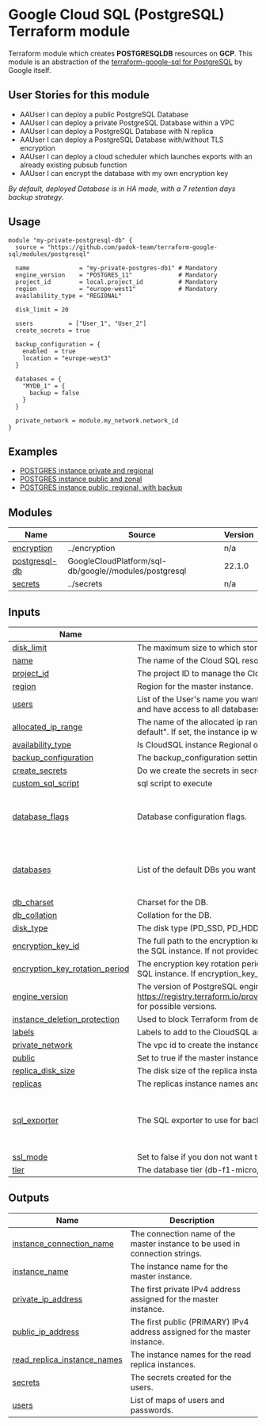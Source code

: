 # Google Cloud SQL (PostgreSQL) Terraform module

Terraform module which creates **POSTGRESQLDB** resources on **GCP**. This module is an abstraction of the [terraform-google-sql for PostgreSQL](https://github.com/terraform-google-modules/terraform-google-sql-db/tree/master/modules/postgresql) by Google itself.

## User Stories for this module

- AAUser I can deploy a public PostgreSQL Database
- AAUser I can deploy a private PostgreSQL Database within a VPC
- AAUser I can deploy a PostgreSQL Database with N replica
- AAUser I can deploy a PostgreSQL Database with/without TLS encryption
- AAUser I can deploy a cloud scheduler which launches exports with an already existing pubsub function
- AAUser I can encrypt the database with my own encryption key

<em>By default, deployed Database is in HA mode, with a 7 retention days backup strategy.</em>

## Usage

```hcl
module "my-private-postgresql-db" {
  source = "https://github.com/padok-team/terraform-google-sql/modules/postgresql"

  name              = "my-private-postgres-db1" # Mandatory
  engine_version    = "POSTGRES_11"             # Mandatory
  project_id        = local.project_id          # Mandatory
  region            = "europe-west1"            # Mandatory
  availability_type = "REGIONAL"

  disk_limit = 20

  users          = ["User_1", "User_2"]
  create_secrets = true

  backup_configuration = {
    enabled  = true
    location = "europe-west3"
  }

  databases = {
    "MYDB_1" = {
      backup = false
    }
  }

  private_network = module.my_network.network_id
}
```

## Examples

- [POSTGRES instance private and regional](examples/postgresql_private_regional)
- [POSTGRES instance public and zonal](examples/postgresql_public_zonal)
- [POSTGRES instance public, regional, with backup](examples/postgresql_private_with_exporter)

<!-- BEGIN_TF_DOCS -->
## Modules

| Name | Source | Version |
|------|--------|---------|
| <a name="module_encryption"></a> [encryption](#module\_encryption) | ../encryption | n/a |
| <a name="module_postgresql-db"></a> [postgresql-db](#module\_postgresql-db) | GoogleCloudPlatform/sql-db/google//modules/postgresql | 22.1.0 |
| <a name="module_secrets"></a> [secrets](#module\_secrets) | ../secrets | n/a |

## Inputs

| Name | Description | Type | Default | Required |
|------|-------------|------|---------|:--------:|
| <a name="input_disk_limit"></a> [disk\_limit](#input\_disk\_limit) | The maximum size to which storage can be auto increased. | `number` | n/a | yes |
| <a name="input_name"></a> [name](#input\_name) | The name of the Cloud SQL resource. | `string` | n/a | yes |
| <a name="input_project_id"></a> [project\_id](#input\_project\_id) | The project ID to manage the Cloud SQL resource. | `string` | n/a | yes |
| <a name="input_region"></a> [region](#input\_region) | Region for the master instance. | `string` | n/a | yes |
| <a name="input_users"></a> [users](#input\_users) | List of the User's name you want to create (passwords will be auto-generated). Warning! All those users will be admin and have access to all databases created with this module. | `list(string)` | n/a | yes |
| <a name="input_allocated_ip_range"></a> [allocated\_ip\_range](#input\_allocated\_ip\_range) | The name of the allocated ip range for the private ip CloudSQL instance. For example: "google-managed-services-default". If set, the instance ip will be created in the allocated range. | `string` | `null` | no |
| <a name="input_availability_type"></a> [availability\_type](#input\_availability\_type) | Is CloudSQL instance Regional or Zonal correct values = (REGIONAL\|ZONAL). | `string` | `"REGIONAL"` | no |
| <a name="input_backup_configuration"></a> [backup\_configuration](#input\_backup\_configuration) | The backup\_configuration settings subblock for the database setings. | `any` | `{}` | no |
| <a name="input_create_secrets"></a> [create\_secrets](#input\_create\_secrets) | Do we create the secrets in secret manager? | `bool` | `true` | no |
| <a name="input_custom_sql_script"></a> [custom\_sql\_script](#input\_custom\_sql\_script) | sql script to execute | `string` | `""` | no |
| <a name="input_database_flags"></a> [database\_flags](#input\_database\_flags) | Database configuration flags. | <pre>list(object({<br>    name  = string<br>    value = string<br>  }))</pre> | `[]` | no |
| <a name="input_databases"></a> [databases](#input\_databases) | List of the default DBs you want to create. | <pre>map(object({<br>    export_backup   = bool<br>    export_schedule = optional(string, "0 2 * * *")<br>  }))</pre> | `{}` | no |
| <a name="input_db_charset"></a> [db\_charset](#input\_db\_charset) | Charset for the DB. | `string` | `"utf8"` | no |
| <a name="input_db_collation"></a> [db\_collation](#input\_db\_collation) | Collation for the DB. | `string` | `"en_US.UTF8"` | no |
| <a name="input_disk_type"></a> [disk\_type](#input\_disk\_type) | The disk type (PD\_SSD, PD\_HDD). | `string` | `"PD_SSD"` | no |
| <a name="input_encryption_key_id"></a> [encryption\_key\_id](#input\_encryption\_key\_id) | The full path to the encryption key used for the CMEK disk encryption. The provided key must be in the same region as the SQL instance. If not provided, a KMS key will be generated. | `string` | `null` | no |
| <a name="input_encryption_key_rotation_period"></a> [encryption\_key\_rotation\_period](#input\_encryption\_key\_rotation\_period) | The encryption key rotation period for the CMEK disk encryption. The provided key must be in the same region as the SQL instance. If encryption\_key\_id is defined, this variable is not used. | `string` | `"7889400s"` | no |
| <a name="input_engine_version"></a> [engine\_version](#input\_engine\_version) | The version of PostgreSQL engine. Check https://registry.terraform.io/providers/hashicorp/google/latest/docs/resources/sql_database_instance#database_version for possible versions. | `string` | `"POSTGRES_14"` | no |
| <a name="input_instance_deletion_protection"></a> [instance\_deletion\_protection](#input\_instance\_deletion\_protection) | Used to block Terraform from deleting a SQL Instance. | `bool` | `false` | no |
| <a name="input_labels"></a> [labels](#input\_labels) | Labels to add to the CloudSQL and its replicas. | `map(string)` | `{}` | no |
| <a name="input_private_network"></a> [private\_network](#input\_private\_network) | The vpc id to create the instance into. | `string` | `null` | no |
| <a name="input_public"></a> [public](#input\_public) | Set to true if the master instance should also have a public IP (less secure). | `bool` | `false` | no |
| <a name="input_replica_disk_size"></a> [replica\_disk\_size](#input\_replica\_disk\_size) | The disk size of the replica instance in GB. | `number` | `10` | no |
| <a name="input_replicas"></a> [replicas](#input\_replicas) | The replicas instance names and configuration. | `map(any)` | `{}` | no |
| <a name="input_sql_exporter"></a> [sql\_exporter](#input\_sql\_exporter) | The SQL exporter to use for backups if needed. | <pre>object({<br>    bucket_name  = string<br>    pubsub_topic = string<br>    timezone     = optional(string, "UTC")<br>  })</pre> | `null` | no |
| <a name="input_ssl_mode"></a> [ssl\_mode](#input\_ssl\_mode) | Set to false if you don not want to enforce SSL (less secure). | `string` | `"ENCRYPTED_ONLY"` | no |
| <a name="input_tier"></a> [tier](#input\_tier) | The database tier (db-f1-micro, db-custom-cpu-ram). | `string` | `"db-f1-micro"` | no |

## Outputs

| Name | Description |
|------|-------------|
| <a name="output_instance_connection_name"></a> [instance\_connection\_name](#output\_instance\_connection\_name) | The connection name of the master instance to be used in connection strings. |
| <a name="output_instance_name"></a> [instance\_name](#output\_instance\_name) | The instance name for the master instance. |
| <a name="output_private_ip_address"></a> [private\_ip\_address](#output\_private\_ip\_address) | The first private IPv4 address assigned for the master instance. |
| <a name="output_public_ip_address"></a> [public\_ip\_address](#output\_public\_ip\_address) | The first public (PRIMARY) IPv4 address assigned for the master instance. |
| <a name="output_read_replica_instance_names"></a> [read\_replica\_instance\_names](#output\_read\_replica\_instance\_names) | The instance names for the read replica instances. |
| <a name="output_secrets"></a> [secrets](#output\_secrets) | The secrets created for the users. |
| <a name="output_users"></a> [users](#output\_users) | List of maps of users and passwords. |
<!-- END_TF_DOCS -->
